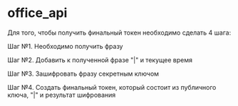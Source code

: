 # office_api

Для того, чтобы получить финальный токен необходимо сделать 4 шага:

Шаг №1. Необходимо получить фразу

Шаг №2. Добавить к полученной фразе "|" и текущее время

Шаг №3. Зашифровать фразу секретным ключом

Шаг №4. Создать финальный токен, который состоит из публичного ключа, "|" и результат шифрования


